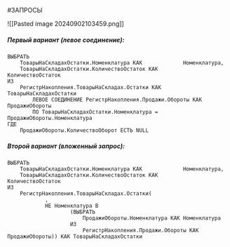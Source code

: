 #ЗАПРОСЫ

![[Pasted image 20240902103459.png]]
##### Первый вариант (левое соединение):
```bsl
ВЫБРАТЬ
	ТоварыНаСкладахОстатки.Номенклатура КАК				Номенклатура,
	ТоварыНаСкладахОстатки.КоличествоОстаток КАК		КоличествоОстаток
ИЗ
	РегистрНакопления.ТоварыНаСкладах.Остатки КАК ТоварыНаСкладахОстатки
		ЛЕВОЕ СОЕДИНЕНИЕ РегистрНакопления.Продажи.Обороты КАК ПродажиОбороты
		ПО ТоварыНаСкладахОстатки.Номенклатура = ПродажиОбороты.Номенклатура
ГДЕ
	ПродажиОбороты.КоличествоОборот ЕСТЬ NULL
```
##### Второй вариант (вложенный запрос):
```bsl
ВЫБРАТЬ
	ТоварыНаСкладахОстатки.Номенклатура КАК				Номенклатура,
	ТоварыНаСкладахОстатки.КоличествоОстаток КАК		КоличествоОстаток
ИЗ
	РегистрНакопления.ТоварыНаСкладах.Остатки(
			,
			НЕ Номенклатура В
					(ВЫБРАТЬ
						ПродажиОбороты.Номенклатура КАК Номенклатура
					ИЗ
						РегистрНакопления.Продажи.Обороты КАК ПродажиОбороты)) КАК ТоварыНаСкладахОстатки
```
